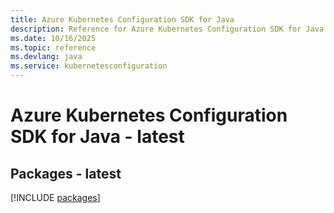 ```yaml
---
title: Azure Kubernetes Configuration SDK for Java
description: Reference for Azure Kubernetes Configuration SDK for Java
ms.date: 10/16/2025
ms.topic: reference
ms.devlang: java
ms.service: kubernetesconfiguration
---
```

# Azure Kubernetes Configuration SDK for Java - latest
## Packages - latest
[!INCLUDE [packages](kubernetes-configuration-index.md)]